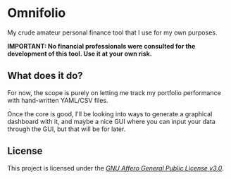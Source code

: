 # Omnifolio

My crude amateur personal finance tool that I use for my own purposes.

**IMPORTANT: No financial professionals were consulted for the development of this tool. Use it at your own risk.**

## What does it do?

For now, the scope is purely on letting me track my portfolio performance with hand-written YAML/CSV files.

Once the core is good, I'll be looking into ways to generate a graphical dashboard with it, and maybe a nice GUI where you can input your data through the GUI, but that will be for later.

## License

This project is licensed under the [*GNU Affero General Public License v3.0*](https://www.gnu.org/licenses/agpl-3.0.en.html).

